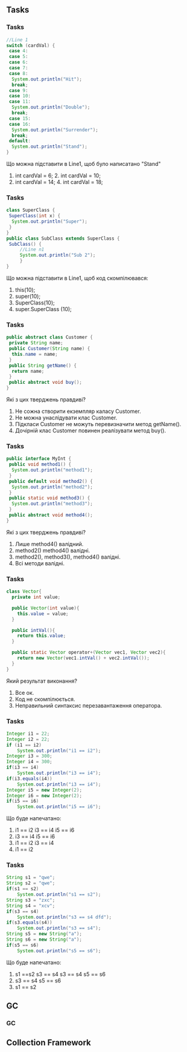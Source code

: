 ## Tasks


### Tasks
```java
//Line 1
switch (cardVal) {
 case 4:
 case 5:
 case 6:
 case 7:
 case 8:
  System.out.println("Hit");
  break;
 case 9:
 case 10:
 case 11:
  System.out.println("Double");
  break;
 case 15:
 case 16:
  System.out.println("Surrender");
  break;
 default:
  System.out.println("Stand");
}
```

Що можна підставити в Line1, щоб було написатано "Stand"

1. int cardVal = 6; 2. int cardVal = 10;
3. int cardVal = 14; 4. int cardVal = 18;


### Tasks
```java
class SuperClass {
 SuperClass(int x) {
  System.out.println("Super");
 }
}
public class SubClass extends SuperClass {
 SubClass() {
     //Line n1
	 System.out.println("Sub 2");
     }
}
```

Що можна підставити в Line1, щоб код скомпілювався:
1. this(10);
2. super(10);
3. SuperClass(10);
4. super.SuperClass (10);


### Tasks
```java
public abstract class Customer {
 private String name;
 public Customer(String name) {
  this.name = name;
 }
 public String getName() {
  return name;
 }
 public abstract void buy();
}
```

Які з цих тверджень правдиві?

1. Не сожна створити екземпляр каласу Customer.
2. Не можна унаслідувати клас Customer.
3. Підкласи Customer не можуть перевизначити метод getName().
4. Дочірній клас Customer повинен реалізувати метод buy().


### Tasks
```java
public interface MyInt {
 public void method1() {
  System.out.println("method1");
 }
 public default void method2() {
  System.out.println("method2");
 }
 public static void method3() {
  System.out.println("method3");
 }
 public abstract void method4();
}
```

Які з цих тверджень правдиві?

1. Лише method4() валідний.
2. method2() method4() валідні.
3. method2(), method3(), method4() валідні.
4. Всі методи валідні.


### Tasks
```java
class Vector{
  private int value;

  public Vector(int value){
    this.value = value;
  }

  public intVal(){
    return this.value;
  }

  public static Vector operator+(Vector vec1, Vector vec2){
    return new Vector(vec1.intVal() + vec2.intVal());
  }
}
```

Який результат виконання?

1. Все ок.
2. Код не скомпілюється.
3. Неправильний синтаксис перезавантаження оператора.


### Tasks
```java
Integer i1 = 22;
Integer i2 = 22;
if (i1 == i2)
	System.out.println("i1 == i2");
Integer i3 = 300;
Integer i4 = 300;
if(i3 == i4)
	System.out.println("i3 == i4");
if(i3.equals(i4))
	System.out.println("i3 == i4");
Integer i5 = new Integer(2);
Integer i6 = new Integer(2);
if(i5 == i6)
	System.out.println("i5 == i6");
```

Що буде напечатано:
1. i1 == i2 i3 == i4 i5 == i6
2. i3 == i4 i5 == i6
3. i1 == i2 i3 == i4
4. i1 == i2


### Tasks
```java
String s1 = "qwe";
String s2 = "qwe";
if(s1 == s2)
	System.out.println("s1 == s2");
String s3 = "zxc";
String s4 = "xcv";
if(s3 == s4)
	System.out.println("s3 == s4 dfd");
if(s3.equals(s4))
	System.out.println("s3 == s4");
String s5 = new String("a");
String s6 = new String("a");
if(s5 == s6)
	System.out.println("s5 == s6");
```

Що буде напечатано:
1. s1 ==s2 s3 == s4 s3 == s4 s5 == s6 
2. s3 == s4 s5 == s6
3. s1 == s2



## GC


### GC



## Collection Framework

